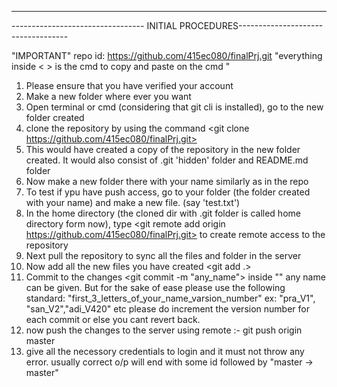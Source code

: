 ***************************************************************************************
--------------------------------- INITIAL PROCEDURES-----------------------------------
	
"IMPORTANT" 
repo id: https://github.com/415ec080/finalPrj.git
"everything inside < > is the cmd to copy and paste on the cmd "


1. Please ensure that you have verified your account
2. Make a new folder where ever you want
3. Open terminal or cmd (considering that git cli is installed), go to the new folder created
4. clone the repository by using the command
	<git clone https://github.com/415ec080/finalPrj.git>
5. This would have created a copy of the repository in the new folder created. It would also consist of .git 'hidden' folder and 		README.md folder
6. Now make a new folder there with your name similarly as in the repo
7. To test if ypu have push access, go to your folder (the folder created with your name) and make a new file. (say 'test.txt')
8. In the home directory (the cloned dir with .git folder is called home directory form now), type
	<git remote add origin https://github.com/415ec080/finalPrj.git>
		to create remote access to the repository
9. Next pull the repository to sync all the files and folder in the server
	<git pull origin>
10. Now add all the new files you have created
	<git add .>
11. Commit to the changes
	<git commit -m "any_name">
		inside "" any name can be given. But for the sake of ease please use the following standard:
			"first_3_letters_of_your_name_varsion_number"
			ex: "pra_V1", "san_V2","adi_V420" etc
			please do increment the version number for each commit or else you cant revert back.
12. now push the changes to the server using remote :- git push origin master
13. give all the necessory credentials to login and it must not throw any error.
	usually correct o/p will end with some id followed by "master -> master"
